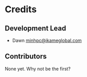 # Credits

## Development Lead

* Dawn <minhpc@ikameglobal.com>

## Contributors

None yet. Why not be the first?
